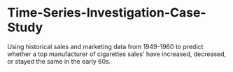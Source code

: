 # Time-Series-Investigation-Case-Study
Using historical sales and marketing data from 1949-1960 to predict whether a top manufacturer of cigarettes sales' have increased, decreased, or stayed the same in the early 60s. 

